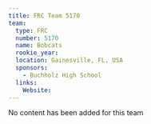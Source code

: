 ```yaml
---
title: FRC Team 5170
team:
  type: FRC
  number: 5170
  name: Bobcats
  rookie_year: 
  location: Gainesville, FL, USA
  sponsors:
    - Buchholz High School
  links:
    Website: 
---
```

No content has been added for this team